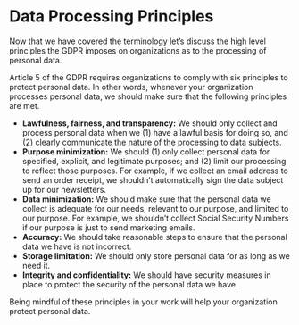 # Data Processing Principles

Now that we have covered the terminology let’s discuss the high level principles the GDPR imposes on organizations as to the processing of personal data.

Article 5 of the GDPR requires organizations to comply with six principles to protect personal data. In other words, whenever your organization processes personal data, we should make sure that the following principles are met.

*   **Lawfulness, fairness, and transparency:** We should only collect and process personal data when we (1) have a lawful basis for doing so, and (2) clearly communicate the nature of the processing to data subjects.
*   **Purpose minimization:** We should (1) only collect personal data for specified, explicit, and legitimate purposes; and (2) limit our processing to reflect those purposes. For example, if we collect an email address to send an order receipt, we shouldn’t automatically sign the data subject up for our newsletters.
*   **Data minimization:** We should make sure that the personal data we collect is adequate for our needs, relevant to our purpose, and limited to our purpose. For example, we shouldn’t collect Social Security Numbers if our purpose is just to send marketing emails.
*   **Accuracy:** We should take reasonable steps to ensure that the personal data we have is not incorrect.
*   **Storage limitation:** We should only store personal data for as long as we need it.
*   **Integrity and confidentiality:** We should have security measures in place to protect the security of the personal data we have.

Being mindful of these principles in your work will help your organization protect personal data.
